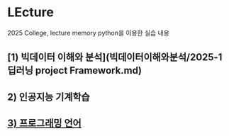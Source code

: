 # LEcture
2025 College, lecture memory
python을 이용한 실습 내용

## [1) 빅데이터 이해와 분석](빅데이터이해와분석/2025-1 딥러닝 project Framework.md)

## 2) 인공지능 기계학습

## [3) 프로그래밍 언어]()
